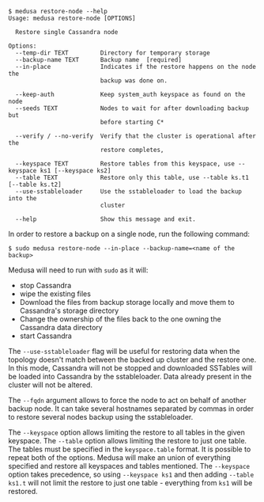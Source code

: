 ```
$ medusa restore-node --help
Usage: medusa restore-node [OPTIONS]

  Restore single Cassandra node

Options:
  --temp-dir TEXT         Directory for temporary storage
  --backup-name TEXT      Backup name  [required]
  --in-place              Indicates if the restore happens on the node the
                          backup was done on.

  --keep-auth             Keep system_auth keyspace as found on the node
  --seeds TEXT            Nodes to wait for after downloading backup but
                          before starting C*

  --verify / --no-verify  Verify that the cluster is operational after the
                          restore completes,

  --keyspace TEXT         Restore tables from this keyspace, use --keyspace ks1 [--keyspace ks2]
  --table TEXT            Restore only this table, use --table ks.t1 [--table ks.t2]
  --use-sstableloader     Use the sstableloader to load the backup into the
                          cluster

  --help                  Show this message and exit.
```

In order to restore a backup on a single node, run the following command:

```
$ sudo medusa restore-node --in-place --backup-name=<name of the backup>
```

Medusa will need to run with `sudo` as it will:

* stop Cassandra
* wipe the existing files
* Download the files from backup storage locally and move them to Cassandra's storage directory
* Change the ownership of the files back to the one owning the Cassandra data directory
* start Cassandra

The `--use-sstableloader` flag will be useful for restoring data when the topology doesn't match between the backed up cluster and the restore one.
In this mode, Cassandra will not be stopped and downloaded SSTables will be loaded into Cassandra by the sstableloader. Data already present in the cluster will not be altered.

The `--fqdn` argument allows to force the node to act on behalf of another backup node. It can take several hostnames separated by commas in order to restore several nodes backup using the sstableloader.

The `--keyspace` option allows limiting the restore to all tables in the given keyspace. The `--table` option allows limiting the restore to just one table. The tables must be specified in the `keyspace.table` format. It is possible to repeat both of the options. Medusa will make an union of everything specified and restore all keyspaces and tables mentioned. The `--keyspace` option takes precedence, so using `--keyspace ks1` and then adding `--table ks1.t` will not limit the restore to just one table - everything from `ks1` will be restored.